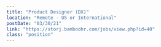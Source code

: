 ```yaml
---
title: "Product Designer (DX)"
location: "Remote - US or International"
postDate: "03/30/21"
link: "https://storj.bamboohr.com/jobs/view.php?id=40"
class: "position"
---
```

